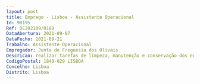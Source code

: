 ```yaml
--- 
layout: post
title: Emprego - Lisboa - Assistente Operacional
Id: 90195
Ref: OE202109/0188
DataAbertura: 2021-09-07
DataFecho: 2021-09-21
Trabalho: Assistente Operacional
Empregador: Junta de Freguesia dos Olivais
Descricao: realizar tarefas de limpeza, manutenção e conservação dos equipamentos, edifícios e instalações da Freguesia  praticar as tarefas enquadradas no conteúdo funcional da carreira   categoria.
CodigoPostal: 1849-029 LISBOA
Concelho: Lisboa
Distrito: Lisboa
--- 
```

